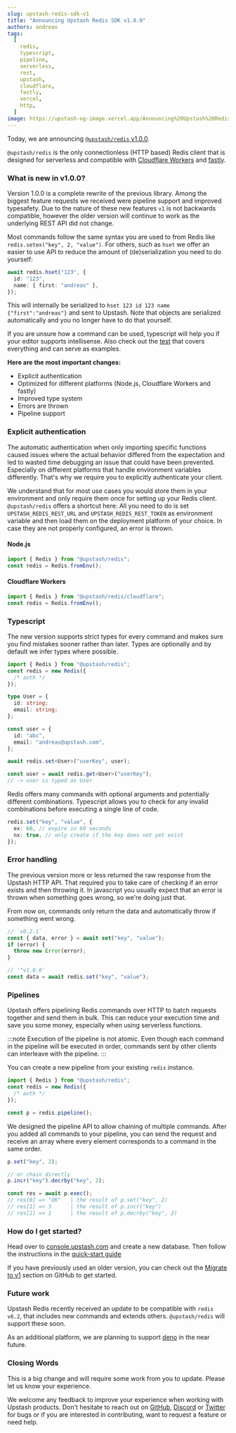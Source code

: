 ```yaml
---
slug: upstash-redis-sdk-v1
title: "Announcing Upstash Redis SDK v1.0.0"
authors: andreas
tags:
  [
    redis,
    typescript,
    pipeline,
    serverless,
    rest,
    upstash,
    cloudflare,
    fastly,
    vercel,
    http,
  ]
image: https://upstash-og-image.vercel.app/Announcing%20Upstash%20Redis%20SDK%20v1.0.0.png?theme=light&md=1&fontSize=100px&authorName=Andreas+Thomas&authorTitle=Software+Engineer&authorPhoto=https%3A%2F%2Fblog.upstash.com%2Fimg%2Fblog%2Fauthors%2Fandreas.jpeg
---
```


Today, we are announcing [`@upstash/redis` v1.0.0](https://github.com/upstash/upstash-redis/releases/tag/v1.0.0).

`@upstash/redis` is the only connectionless (HTTP based) Redis client that is designed for serverless and compatible with [Cloudflare Workers](https://workers.cloudflare.com/) and [fastly](https://www.fastly.com/).

<!-- truncate -->

### What is new in v1.0.0?

Version 1.0.0 is a complete rewrite of the previous library. Among the biggest feature requests we received were pipeline support and improved typesafety.
Due to the nature of these new features `v1` is not backwards compatible, however the older version will continue to work as the underlying REST API did not change.

Most commands follow the same syntax you are used to from Redis like `redis.setex("key", 2, "value")`. For others, such as `hset` we offer an easier to use API to reduce the amount of (de)serialization you need to do yourself:

```ts
await redis.hset("123", {
  id: "123",
  name: { first: "andreas" },
});
```

This will internally be serialized to `hset 123 id 123 name {"first":"andreas"}` and sent to Upstash. Note that objects are serialized automatically and you no longer have to do that yourself.

If you are unsure how a command can be used, typescript will help you if your editor supports intellisense. Also check out the [test](https://github.com/upstash/upstash-redis/tree/main/pkg/commands) that covers everything and can serve as examples.

**Here are the most important changes:**

- Explicit authentication
- Optimized for different platforms (Node.js, Cloudflare Workers and fastly)
- Improved type system
- Errors are thrown
- Pipeline support

### Explicit authentication

The automatic authentication when only importing specific functions caused issues where the actual behavior differed from the expectation and led to wasted time debugging an issue that could have been prevented. Especially on different platforms that handle environment variables differently. That's why we require you to explicitly authenticate your client.

We understand that for most use cases you would store them in your environment and only require them once for setting up your Redis client. `@upstash/redis` offers a shortcut here: All you need to do is set `UPSTASH_REDIS_REST_URL` and `UPSTASH_REDIS_REST_TOKEN` as environment variable and then load them on the deployment platform of your choice. In case they are not properly configured, an error is thrown.

#### Node.js

```ts
import { Redis } from "@upstash/redis";
const redis = Redis.fromEnv();
```

#### Cloudflare Workers

```ts
import { Redis } from "@upstash/redis/cloudflare";
const redis = Redis.fromEnv();
```

### Typescript

The new version supports strict types for every command and makes sure you find mistakes sooner rather than later.
Types are optionally and by default we infer types where possible.

```ts
import { Redis } from "@upstash/redis";
const redis = new Redis({
  /* auth */
});

type User = {
  id: string;
  email: string;
};

const user = {
  id: "abc",
  email: "andreas@upstash.com",
};

await redis.set<User>("userKey", user);

const user = await redis.get<User>("userKey");
// -> user is typed as User
```

Redis offers many commands with optional arguments and potentially different combinations. Typescript allows you to check for any invalid combinations before executing a single line of code.

```ts
redis.set("key", "value", {
  ex: 60, // expire in 60 seconds
  nx: true, // only create if the key does not yet exist
});
```

### Error handling

The previous version more or less returned the raw response from the Upstash HTTP API. That required you to take care of checking if an error exists and then throwing it.
In javascript you usually expect that an error is thrown when something goes wrong, so we're doing just that.

From now on, commands only return the data and automatically throw if something went wrong.

```ts
// `v0.2.1`
const { data, error } = await set("key", "value");
if (error) {
  throw new Error(error);
}
```

```ts
// '^v1.0.0'
const data = await redis.set("key", "value");
```

### Pipelines

Upstash offers pipelining Redis commands over HTTP to batch requests together and send them in bulk.
This can reduce your execution time and save you some money, especially when using serverless functions.

:::note
Execution of the pipeline is not atomic. Even though each command in the pipeline will be executed in order, commands sent by other clients can interleave with the pipeline.
:::

You can create a new pipeline from your existing `redis` instance.

```ts
import { Redis } from "@upstash/redis";
const redis = new Redis({
  /* auth */
});

const p = redis.pipeline();
```

We designed the pipeline API to allow chaining of multiple commands. After you added all commands to your pipeline, you can send the request and receive an array where every element corresponds to a command in the same order.

```ts
p.set("key", 2);

// or chain directly
p.incr("key").decrby("key", 2);

const res = await p.exec();
// res[0] => "OK"   | the result of p.set("key", 2)
// res[1] => 3      | the result of p.incr("key")
// res[2] => 1      | the result of p.decrby("key", 2)
```

### How do I get started?

Head over to [console.upstash.com](https://console.upstash.com/) and create a new database.
Then follow the instructions in the [quick-start guide](https://github.com/upstash/upstash-redis#quick-start)

If you have previously used an older version, you can check out the [Migrate to v1](https://github.com/upstash/upstash-redis#migrating-to-v1) section on GitHub to get started.

### Future work

Upstash Redis recently received an update to be compatible with `redis v6.2`, that includes new commands and extends others. `@upstash/redis` will support these soon.

As an additional platform, we are planning to support [deno](https://deno.land/) in the near future.

### Closing Words

This is a big change and will require some work from you to update. Please let us know your experience.

We welcome any feedback to improve your experience when working with Upstash products.
Don't hesitate to reach out on [GitHub](https://github.com/upstash/upstash-redis/issues/new), [Discord](https://discord.com/invite/w9SenAtbme) or [Twitter](https://twitter.com/upstash) for bugs or if you are interested in contributing, want to request a feature or need help.
